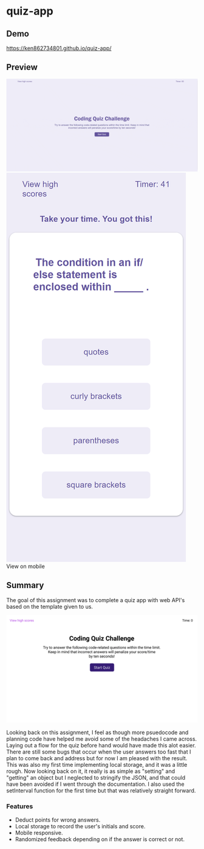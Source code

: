 # quiz-app

## Demo 
https://ken862734801.github.io/quiz-app/

## Preview
<img src="./assets/images/quiz-app-gif.gif">

<img src="./assets/images/quiz-app-mobile.png">
View on mobile

## Summary

The goal of this assignment was to complete a quiz app with web API's based on the template given to us. 

<img src="./assets/images/04-web-apis-homework-demo.gif">

Looking back on this assignment, I feel as though more psuedocode and planning code have helped me avoid some of the headaches I came across. Laying out a flow for the quiz before hand would have made this alot easier. There are still some bugs that occur when the user answers too fast that I plan to come back and address but for now I am pleased with the result. This was also my first time implementing local storage, and it was a little rough. Now looking back on it, it really is as simple as "setting" and "getting" an object but I neglected to stringify the JSON, and that could have been avoided if I went through the documentation. I also used the setInterval function for the first time but that was relatively straight forward. 


### Features
- Deduct points for wrong answers.
- Local storage to record the user's initials and score.
- Mobile responsive.
- Randomized feedback depending on if the answer is correct or not.
